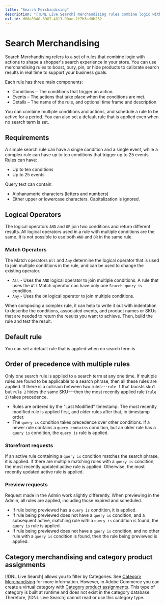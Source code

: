 ```yaml
---
title: "Search Merchandising"
description: "[!DNL Live Search] merchandising rules combine logic with actions to shape the shopping experience."
exl-id: d06a3040-6987-4813-90ae-2f7b3ad0b232
---
```

# Search Merchandising

Search Merchandising refers to a set of rules that combine logic with actions to shape a shopper's search experience in your store. You can use merchandising rules to boost, bury, pin, or hide products to calibrate search results in real time to support your business goals.

Each rule has three main components:

* Conditions – The conditions that trigger an action.
* Events – The actions that take place when the conditions are met.
* Details – The name of the rule, and optional time frame and description.

You can combine multiple conditions and actions, and schedule a rule to be active for a period. You can also set a default rule that is applied even when no search term is set.

## Requirements

A simple search rule can have a single condition and a single event, while a complex rule can have up to ten conditions that trigger up to 25 events.
Rules can have:

* Up to ten conditions
* Up to 25 events

Query text can contain:

* Alphanumeric characters (letters and numbers)
* Either upper or lowercase characters. Capitalization is ignored.

## Logical Operators

The logical operators `AND` and `OR` join two conditions and return different results. All logical operators used in a rule with multiple conditions are the same. It is not possible to use both `AND` and `OR` in the same rule.

### Match Operators

The Match operators `All` and `Any` determine the logical operator that is used to join multiple conditions in the rule, and can be used to change the existing operator.

* `All` - Uses the `AND` logical operator to join multiple conditions. A rule that uses the `All` Match operator can have only one `Search query is` condition.
* `Any` - Uses the `OR` logical operator to join multiple conditions.

When composing a complex rule, it can help to write it out with indentation to describe the conditions, associated events, and product names or SKUs that are needed to return the results you want to achieve. Then, build the rule and test the result.

## Default rule

You can set a default rule that is applied when no search term is 

## Order of precedence with multiple rules

Only one search rule is applied to a search term at any one time.
If multiple rules are found to be applicable to a search phrase, then all these rules are applied. If there is a collision between two rules---`rule 1` that boosts sku1 but `rule 2` hides the same SKU---then the most recently applied rule (`rule 2`) takes precedence.

* Rules are ordered by the "Last Modified" timestamp. The most recently modified rule is applied first, and older rules after that, in timestamp order.
* The `query is` condition takes precedence over other conditions. If a newer rule contains a `query contains` condition, but an older rule has a `query is` condition, the `query is` rule is applied.

### Storefront requests

If an active rule containing a `query is` condition matches the search phrase, it is applied. If there are multiple matching rules with a `query is` condition, the most recently updated active rule is applied.
Otherwise, the most recently updated active rule is applied.

### Preview requests

Request made in the Admin work slightly differently. When previewing in the Admin, all rules are applied, including those expired and scheduled.

* If rule being previewed has a `query is` condition, it is applied.
* If rule being previewed does not have a `query is` condition, and a subsequent active, matching rule with a `query is` condition is found, the `query is` rule is applied.
* If rule being previewed does not have a `query is` condition, and no other rule with a `query is` condition is found, then the rule being previewed is applied.

## Category merchandising and category product assignments

[!DNL Live Search] allows you to filter by Categories. See [Category Merchandising](category-merch.md) for more information.
However, in Adobe Commerce you can create a virtual category with [Category product assignments](https://experienceleague.adobe.com/docs/commerce-admin/catalog/categories/products-in-category/categories-product-assignments.html). This type of category is built at runtime and does not exist in the category database. Therefore, [!DNL Live Search] cannot read or use this category type.
